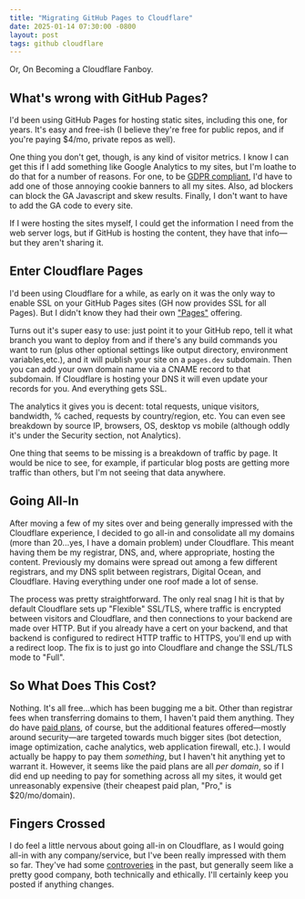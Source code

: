 ```yaml
---
title: "Migrating GitHub Pages to Cloudflare"
date: 2025-01-14 07:30:00 -0800
layout: post
tags: github cloudflare
---
```


Or, On Becoming a Cloudflare Fanboy.

## What's wrong with GitHub Pages?

I'd been using GitHub Pages for hosting static sites, including this one, for years. It's easy and free-ish (I believe they're free for public repos, and if you're paying $4/mo, private repos as well).

One thing you don't get, though, is any kind of visitor metrics. I know I can get this if I add something like Google Analytics to my sites, but I'm loathe to do that for a number of reasons. For one, to be [GDPR compliant](https://gdpr.eu/cookies/), I'd have to add one of those annoying cookie banners to all my sites. Also, ad blockers can block the GA Javascript and skew results. Finally, I don't want to have to add the GA code to every site.

If I were hosting the sites myself, I could get the information I need from the web server logs, but if GitHub is hosting the content, they have that info—but they aren't sharing it.

## Enter Cloudflare Pages

I'd been using Cloudflare for a while, as early on it was the only way to enable SSL on your GitHub Pages sites (GH now provides SSL for all Pages). But I didn't know they had their own ["Pages"](https://pages.cloudflare.com) offering.

Turns out it's super easy to use: just point it to your GitHub repo, tell it what branch you want to deploy from and if there's any build commands you want to run (plus other optional settings like output directory, environment variables,etc.), and it will publish your site on a `pages.dev` subdomain. Then you can add your own domain name via a CNAME record to that subdomain. If Cloudflare is hosting your DNS it will even update your records for you. And everything gets SSL.

The analytics it gives you is decent: total requests, unique visitors, bandwidth, % cached, requests by country/region, etc. You can even see breakdown by source IP, browsers, OS, desktop vs mobile (although oddly it's under the Security section, not Analytics).

One thing that seems to be missing is a breakdown of traffic by page. It would be nice to see, for example, if particular blog posts are getting more traffic than others, but I'm not seeing that data anywhere.

## Going All-In

After moving a few of my sites over and being generally impressed with the Cloudflare experience, I decided to go all-in and consolidate all my domains (more than 20...yes, I have a domain problem) under Cloudflare. This meant having them be my registrar, DNS, and, where appropriate, hosting the content. Previously my domains were spread out among a few different registrars, and my DNS split between registrars, Digital Ocean, and Cloudflare. Having everything under one roof made a lot of sense.

The process was pretty straightforward. The only real snag I hit is that by default Cloudflare sets up "Flexible" SSL/TLS, where traffic is encrypted between visitors and Cloudflare, and then connections to your backend are made over HTTP. But if you already have a cert on your backend, and that backend is configured to redirect HTTP traffic to HTTPS, you'll end up with a redirect loop. The fix is to just go into Cloudflare and change the SSL/TLS mode to "Full".

## So What Does This Cost?

Nothing. It's all free...which has been bugging me a bit. Other than registrar fees when transferring domains to them, I haven't paid them anything. They do have [paid plans](https://www.cloudflare.com/plans/), of course, but the additional features offered—mostly around security—are targeted towards much bigger sites (bot detection, image optimization, cache analytics, web application firewall, etc.). I would actually be happy to pay them _something_, but I haven't hit anything yet to warrant it. However, it seems like the paid plans are all _per domain_, so if I did end up needing to pay for something across all my sites, it would get unreasonably expensive (their cheapest paid plan, "Pro," is $20/mo/domain).

## Fingers Crossed

I do feel a little nervous about going all-in on Cloudflare, as I would going all-in with any company/service, but I've been really impressed with them so far. They've had some [controveries](https://en.wikipedia.org/wiki/Cloudflare#Controversies) in the past, but generally seem like a pretty good company, both technically and ethically. I'll certainly keep you posted if anything changes.